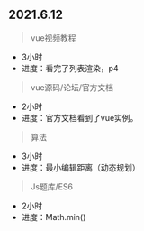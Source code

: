 ## 2021.6.12

>vue视频教程
- 3小时
- 进度：看完了列表渲染，p4

>vue源码/论坛/官方文档
- 2小时
- 进度：官方文档看到了vue实例。

>算法
- 3小时
- 进度：最小编辑距离（动态规划）

>Js题库/ES6
- 2小时
- 进度：Math.min()